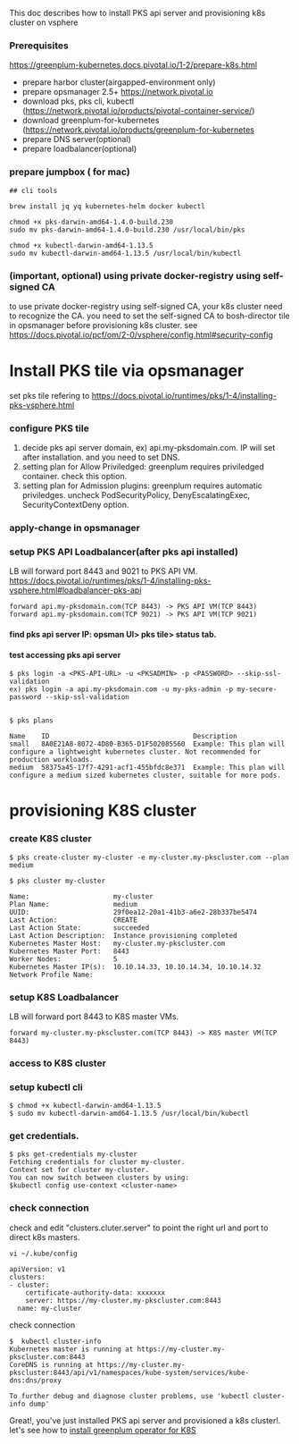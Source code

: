 
This doc describes how to install PKS api server and provisioning k8s cluster on vsphere

### Prerequisites
https://greenplum-kubernetes.docs.pivotal.io/1-2/prepare-k8s.html
- prepare harbor cluster(airgapped-environment only)
- prepare opsmanager 2.5+ https://network.pivotal.io
- download pks, pks cli, kubectl (https://network.pivotal.io/products/pivotal-container-service/)
- download greenplum-for-kubernetes (https://network.pivotal.io/products/greenplum-for-kubernetes
- prepare DNS server(optional)
- prepare loadbalancer(optional)


### prepare jumpbox ( for mac)

```
## cli tools

brew install jq yq kubernetes-helm docker kubectl

chmod +x pks-darwin-amd64-1.4.0-build.230
sudo mv pks-darwin-amd64-1.4.0-build.230 /usr/local/bin/pks

chmod +x kubectl-darwin-amd64-1.13.5
sudo mv kubectl-darwin-amd64-1.13.5 /usr/local/bin/kubectl
```

### (important, optional) using private docker-registry using self-signed CA
to use private docker-registry using self-signed CA, your k8s cluster need to recognize the CA.
you need to set the self-signed CA to bosh-director tile in opsmanager before provisioning k8s cluster. see https://docs.pivotal.io/pcf/om/2-0/vsphere/config.html#security-config


# Install PKS tile via opsmanager
set pks tile refering to https://docs.pivotal.io/runtimes/pks/1-4/installing-pks-vsphere.html

### configure PKS tile
1. decide pks api server domain, ex) api.my-pksdomain.com. IP will set after installation. and you need to set DNS. 
2. setting plan for Allow Priviledged:  greenplum requires priviledged container. check this option.
3. setting plan for Admission plugins:  greenplum requires automatic priviledges. uncheck PodSecurityPolicy, DenyEscalatingExec, SecurityContextDeny option.

### apply-change in opsmanager

###  setup PKS API Loadbalancer(after pks api installed)
LB will forward port 8443 and 9021 to PKS API VM. https://docs.pivotal.io/runtimes/pks/1-4/installing-pks-vsphere.html#loadbalancer-pks-api
```
forward api.my-pksdomain.com(TCP 8443) -> PKS API VM(TCP 8443)
forward api.my-pksdomain.com(TCP 9021) -> PKS API VM(TCP 9021)
```
#### find pks api server IP: opsman UI> pks tile> status tab.

#### test accessing pks api server
```
$ pks login -a <PKS-API-URL> -u <PKSADMIN> -p <PASSWORD> --skip-ssl-validation
ex) pks login -a api.my-pksdomain.com -u my-pks-admin -p my-secure-password --skip-ssl-validation


$ pks plans

Name    ID                                    Description
small   8A0E21A8-8072-4D80-B365-D1F502085560  Example: This plan will configure a lightweight kubernetes cluster. Not recommended for production workloads.
medium  58375a45-17f7-4291-acf1-455bfdc8e371  Example: This plan will configure a medium sized kubernetes cluster, suitable for more pods.

```

# provisioning K8S cluster

### create K8S cluster

```
$ pks create-cluster my-cluster -e my-cluster.my-pkscluster.com --plan medium

$ pks cluster my-cluster

Name:                     my-cluster
Plan Name:                medium
UUID:                     29f0ea12-20a1-41b3-a6e2-28b337be5474
Last Action:              CREATE
Last Action State:        succeeded
Last Action Description:  Instance provisioning completed
Kubernetes Master Host:   my-cluster.my-pkscluster.com
Kubernetes Master Port:   8443
Worker Nodes:             5
Kubernetes Master IP(s):  10.10.14.33, 10.10.14.34, 10.10.14.32
Network Profile Name:

```

### setup K8S Loadbalancer
LB will forward port 8443 to K8S master VMs. 
```
forward my-cluster.my-pkscluster.com(TCP 8443) -> K8S master VM(TCP 8443)

```

### access to K8S cluster


### setup kubectl cli
```
$ chmod +x kubectl-darwin-amd64-1.13.5
$ sudo mv kubectl-darwin-amd64-1.13.5 /usr/local/bin/kubectl
```

### get credentials.
```
$ pks get-credentials my-cluster
Fetching credentials for cluster my-cluster.
Context set for cluster my-cluster.
You can now switch between clusters by using:
$kubectl config use-context <cluster-name>
```


### check connection

check and edit "clusters.cluter.server" to point the right url and port to direct k8s masters.

```
vi ~/.kube/config

apiVersion: v1
clusters:
- cluster:
    certificate-authority-data: xxxxxxx
    server: https://my-cluster.my-pkscluster.com:8443
  name: my-cluster

```

check connection
```
$  kubectl cluster-info
Kubernetes master is running at https://my-cluster.my-pkscluster.com:8443
CoreDNS is running at https://my-cluster.my-pkscluster:8443/api/v1/namespaces/kube-system/services/kube-dns:dns/proxy

To further debug and diagnose cluster problems, use 'kubectl cluster-info dump'

```

Great!, you've just installed PKS api server and provisioned a k8s cluster!. let's see how to [install greenplum operator for K8S](/greenplum/install-greenplum-operator.md)
